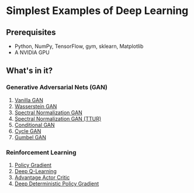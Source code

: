 # Simplest Examples of Deep Learning

## Prerequisites
- Python, NumPy, TensorFlow, gym, sklearn, Matplotlib
- A NVIDIA GPU

## What's in it?

### Generative Adversarial Nets (GAN)
1. [Vanilla GAN](https://github.com/dguoy/simplest_deep_learning/blob/master/GAN/vanilla_gan.ipynb)
2. [Wasserstein GAN](https://github.com/dguoy/simplest_deep_learning/blob/master/GAN/wgan.ipynb)
3. [Spectral Normalization GAN](https://github.com/dguoy/simplest_deep_learning/blob/master/GAN/sngan.ipynb)
4. [Spectral Normalization GAN (TTUR)](https://github.com/dguoy/simplest_deep_learning/blob/master/GAN/sngan_ttur.ipynb)
5. [Conditional GAN](https://github.com/dguoy/simplest_deep_learning/blob/master/GAN/cgan.ipynb)
6. [Cycle GAN](https://github.com/dguoy/simplest_deep_learning/blob/master/GAN/cycle_gan.ipynb)
7. [Gumbel GAN](https://github.com/dguoy/simplest_deep_learning/blob/master/GAN/gumbel_gan.ipynb)

### Reinforcement Learning
1. [Policy Gradient](https://github.com/dguoy/simplest_deep_learning/blob/master/RL/policy_gradient.ipynb)
2. [Deep Q-Learning](https://github.com/dguoy/simplest_deep_learning/blob/master/RL/deep_q_network.ipynb)
3. [Advantage Actor Critic](https://github.com/dguoy/simplest_deep_learning/blob/master/RL/A2C.ipynb)
4. [Deep Deterministic Policy Gradient](https://github.com/dguoy/simplest_deep_learning/blob/master/RL/DDPG.ipynb)

